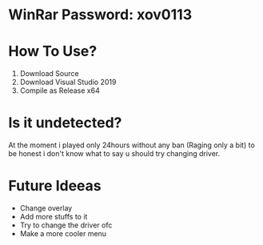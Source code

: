 # WinRar Password: xov0113

# How To Use?

1. Download Source
2. Download Visual Studio 2019
3. Compile as Release x64

# Is it undetected?

At the moment i played only 24hours without any ban (Raging only a bit) to be honest i don't know what to say u should try changing driver.

# Future Ideeas

- Change overlay
- Add more stuffs to it
- Try to change the driver ofc
- Make a more cooler menu